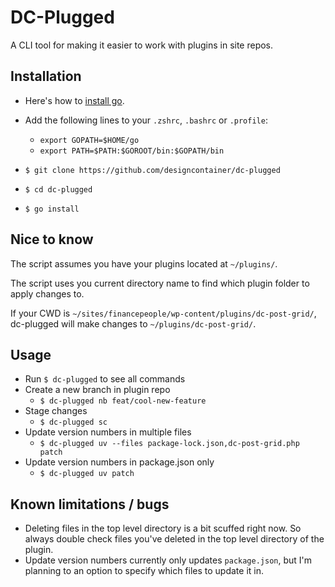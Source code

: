 # DC-Plugged

A CLI tool for making it easier to work with plugins in site repos.

## Installation

- Here's how to [install go](https://go.dev/doc/install).
- Add the following lines to your `.zshrc`, `.bashrc` or `.profile`:
	- `export GOPATH=$HOME/go`
	- `export PATH=$PATH:$GOROOT/bin:$GOPATH/bin`

- `$ git clone https://github.com/designcontainer/dc-plugged`
- `$ cd dc-plugged`
- `$ go install`

## Nice to know

The script assumes you have your plugins located at `~/plugins/`.

The script uses you current directory name to find which plugin folder to apply changes to.

If your CWD is `~/sites/financepeople/wp-content/plugins/dc-post-grid/`, dc-plugged will make changes to `~/plugins/dc-post-grid/`.

## Usage

- Run `$ dc-plugged` to see all commands
- Create a new branch in plugin repo
	- `$ dc-plugged nb feat/cool-new-feature`
- Stage changes
	- `$ dc-plugged sc`
- Update version numbers in multiple files
	- `$ dc-plugged uv --files package-lock.json,dc-post-grid.php patch`
- Update version numbers in package.json only
	- `$ dc-plugged uv patch`

## Known limitations / bugs

- Deleting files in the top level directory is a bit scuffed right now. So always double check files you've deleted in the top level directory of the plugin.
- Update version numbers currently only updates `package.json`, but I'm planning to an option to specify which files to update it in.
